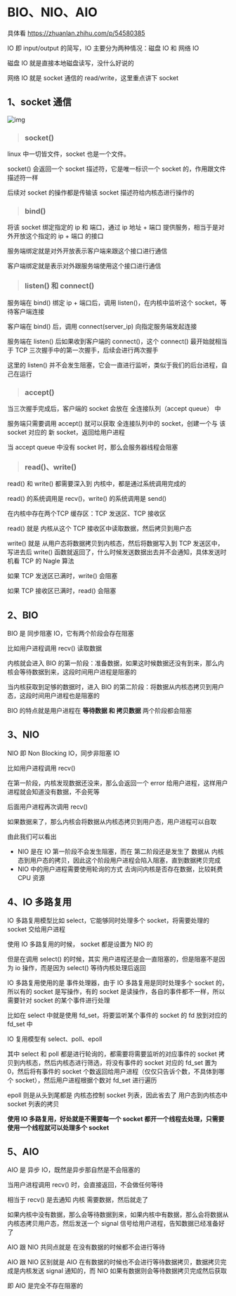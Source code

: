 # BIO、NIO、AIO



具体看 <https://zhuanlan.zhihu.com/p/54580385>



IO 即 input/output 的简写，IO 主要分为两种情况：磁盘 IO 和 网络 IO



磁盘 IO 就是直接本地磁盘读写，没什么好说的

网络 IO 就是 socket 通信的 read/write，这里重点讲下 socket



## 1、socket 通信

![img](https://img-blog.csdn.net/20150510153905472)

> ### socket()

linux 中一切皆文件，socket 也是一个文件。

socket() 会返回一个 socket 描述符，它是唯一标识一个 socket 的，作用跟文件描述符一样

后续对 socket 的操作都是传输该 socket 描述符给内核态进行操作的



> ### bind()

将该 socket 绑定指定的 ip 和 端口，通过 ip 地址 + 端口 提供服务，相当于是对外开放这个指定的 ip + 端口 的接口

服务端绑定就是对外开放表示客户端来跟这个接口进行通信

客户端绑定就是表示对外跟服务端使用这个接口进行通信



> ### listen() 和 connect()

服务端在 bind() 绑定 ip + 端口后，调用 listen()，在内核中监听这个 socket，等待客户端连接

客户端在 bind() 后，调用 connect(server_ip) 向指定服务端发起连接

服务端在 listen() 后如果收到客户端的 connect()，这个 connect() 最开始就相当于 TCP 三次握手中的第一次握手，后续会进行两次握手

这里的 listen() 并不会发生阻塞，它会一直进行监听，类似于我们的后台进程，自己在运行



> ### accept()

当三次握手完成后，客户端的 socket 会放在 全连接队列（accept queue） 中

服务端只需要调用 accept() 就可以获取 全连接队列中的 socket，创建一个与 该 socket 对应的 新 socket，返回给用户进程

当 accept queue 中没有 socket 时，那么会服务器线程会阻塞



> ### read()、write()

read() 和 write() 都需要深入到 内核中，都是通过系统调用完成的

read() 的系统调用是 recv()，write() 的系统调用是 send()



在内核中存在两个TCP 缓存区：TCP 发送区、TCP 接收区

read() 就是 内核从这个 TCP 接收区中读取数据，然后拷贝到用户态

write() 就是 从用户态将数据拷贝到内核态，然后将数据写入到 TCP 发送区中，写进去后 write() 函数就返回了，什么时候发送数据出去并不会通知，具体发送时机看 TCP 的 Nagle 算法



如果 TCP 发送区已满时，write() 会阻塞

如果 TCP 接收区已满时，read() 会阻塞



## 2、BIO

BIO 是 同步阻塞 IO，它有两个阶段会存在阻塞

比如用户进程调用 recv() 读取数据

内核就会进入 BIO 的第一阶段：准备数据，如果这时候数据还没有到来，那么内核会等待数据到来，这段时间用户进程是阻塞的

当内核获取到足够的数据时，进入 BIO 的第二阶段：将数据从内核态拷贝到用户态，这段时间用户进程也是阻塞的

BIO 的特点就是用户进程在 **等待数据 和 拷贝数据** 两个阶段都会阻塞





## 3、NIO

NIO 即 Non Blocking IO，同步非阻塞 IO

比如用户进程调用 recv() 

在第一阶段，内核发现数据还没来，那么会返回一个 error 给用户进程，这样用户进程就会知道没有数据，不会死等

后面用户进程再次调用 recv() 

如果数据来了，那么内核会将数据从内核态拷贝到用户态，用户进程可以自取



由此我们可以看出

- NIO 是在 IO 第一阶段不会发生阻塞，而在 第二阶段还是发生了 数据从 内核态到用户态的拷贝，因此这个阶段用户进程会陷入阻塞，直到数据拷贝完成
- NIO 中的用户进程需要使用轮询的方式 去询问内核是否存在数据，比较耗费 CPU 资源



## 4、IO 多路复用

IO 多路复用模型比如 select，它能够同时处理多个 socket，将需要处理的 socket 交给用户进程

使用 IO 多路复用的时候， socket 都是设置为 NIO 的

但是在调用 select() 的时候，其实 用户进程还是会一直阻塞的，但是阻塞不是因为 io 操作，而是因为 select() 等待内核处理后返回

IO 多路复用使用的是 事件处理器，由于 IO 多路复用是同时处理多个 socket 的，所以有的 socket 是写操作，有的 socket 是读操作，各自的事件都不一样，所以需要针对 socket 的某个事件进行处理

比如在 select 中就是使用 fd_set，将要监听某个事件的 socket 的 fd 放到对应的 fd_set 中



IO 复用模型有 select、poll、epoll

其中 select 和 poll 都是进行轮询的，都需要将需要监听的对应事件的 socket 拷贝到内核态，然后内核态进行筛选，将没有事件的 socket 对应的 fd_set 置为 0，然后将有事件的 socket 个数返回给用户进程（仅仅只告诉个数，不具体到哪个 socket），然后用户进程根据个数对 fd_set 进行遍历

epoll 则是从头到尾都是 内核态控制 socket 列表，因此省去了 用户态到内核态中 socket 列表的拷贝



**使用 IO 多路复用，好处就是不需要每一个 socket 都开一个线程去处理，只需要使用一个线程就可以处理多个 socket**



## 5、AIO

AIO 是 异步 IO，既然是异步那自然是不会阻塞的

当用户进程调用 recv() 时，会直接返回，不会做任何等待

相当于 recv() 是去通知 内核 需要数据，然后就走了

如果内核中没有数据，那么会等待数据到来，如果内核中有数据，那么会将数据从内核态拷贝用户态，然后发送一个 signal 信号给用户进程，告知数据已经准备好了



AIO 跟 NIO 共同点就是 在没有数据的时候都不会进行等待

AIO 跟 NIO 区别就是 AIO 在有数据的时候也不会进行等待数据拷贝，数据拷贝完成是内核发送 signal 通知的，而 NIO 如果有数据则会等待数据拷贝完成然后获取

即 AIO 是完全不存在阻塞的